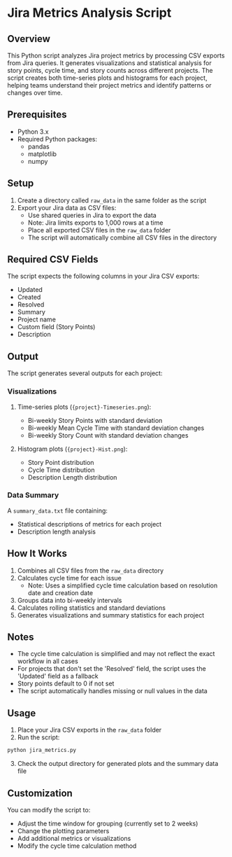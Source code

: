 # Jira Metrics Analysis Script

## Overview
This Python script analyzes Jira project metrics by processing CSV exports from Jira queries. It generates visualizations and statistical analysis for story points, cycle time, and story counts across different projects. The script creates both time-series plots and histograms for each project, helping teams understand their project metrics and identify patterns or changes over time.

## Prerequisites
- Python 3.x
- Required Python packages:
  - pandas
  - matplotlib
  - numpy

## Setup
1. Create a directory called `raw_data` in the same folder as the script
2. Export your Jira data as CSV files:
   - Use shared queries in Jira to export the data
   - Note: Jira limits exports to 1,000 rows at a time
   - Place all exported CSV files in the `raw_data` folder
   - The script will automatically combine all CSV files in the directory

## Required CSV Fields
The script expects the following columns in your Jira CSV exports:
- Updated
- Created
- Resolved
- Summary
- Project name
- Custom field (Story Points)
- Description

## Output
The script generates several outputs for each project:

### Visualizations
1. Time-series plots (`{project}-Timeseries.png`):
   - Bi-weekly Story Points with standard deviation
   - Bi-weekly Mean Cycle Time with standard deviation changes
   - Bi-weekly Story Count with standard deviation changes

2. Histogram plots (`{project}-Hist.png`):
   - Story Point distribution
   - Cycle Time distribution
   - Description Length distribution

### Data Summary
A `summary_data.txt` file containing:
- Statistical descriptions of metrics for each project
- Description length analysis

## How It Works
1. Combines all CSV files from the `raw_data` directory
2. Calculates cycle time for each issue
   - Note: Uses a simplified cycle time calculation based on resolution date and creation date
3. Groups data into bi-weekly intervals
4. Calculates rolling statistics and standard deviations
5. Generates visualizations and summary statistics for each project

## Notes
- The cycle time calculation is simplified and may not reflect the exact workflow in all cases
- For projects that don't set the 'Resolved' field, the script uses the 'Updated' field as a fallback
- Story points default to 0 if not set
- The script automatically handles missing or null values in the data

## Usage
1. Place your Jira CSV exports in the `raw_data` folder
2. Run the script:
```bash
python jira_metrics.py
```
3. Check the output directory for generated plots and the summary data file

## Customization
You can modify the script to:
- Adjust the time window for grouping (currently set to 2 weeks)
- Change the plotting parameters
- Add additional metrics or visualizations
- Modify the cycle time calculation method

